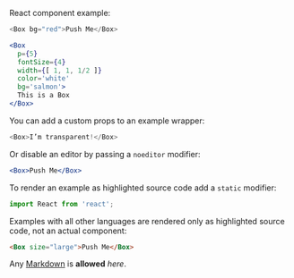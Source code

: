 React component example:

```js
<Box bg="red">Push Me</Box>
```

```jsx
<Box
  p={5}
  fontSize={4}
  width={[ 1, 1, 1/2 ]}
  color='white'
  bg='salmon'>
  This is a Box
</Box>
```

You can add a custom props to an example wrapper:

```js { "props": { "className": "checks" } }
<Box>I’m transparent!</Box>
```

Or disable an editor by passing a `noeditor` modifier:

```jsx noeditor
<Box>Push Me</Box>
```

To render an example as highlighted source code add a `static` modifier:

```jsx static
import React from 'react';
```

Examples with all other languages are rendered only as highlighted source code, not an actual component:

```html
<Box size="large">Push Me</Box>
```

Any [Markdown](http://daringfireball.net/projects/markdown/) is **allowed** _here_.
